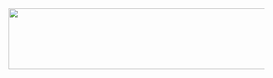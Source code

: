 <a href="https://github.com/devxb/gitanimals">
  <img src="https://render.gitanimals.org/lines/eelb07?pet-id=617249431703099023" width="1000" height="120"/>
</a>